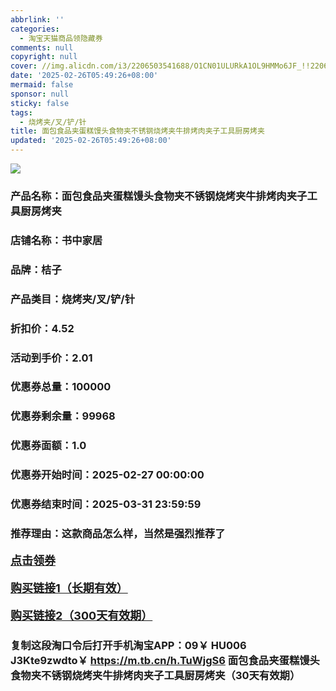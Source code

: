 ```yaml
---
abbrlink: ''
categories:
  - 淘宝天猫商品领隐藏券
comments: null
copyright: null
cover: //img.alicdn.com/i3/2206503541688/O1CN01ULURkA1OL9HMMo6JF_!!2206503541688.jpg
date: '2025-02-26T05:49:26+08:00'
mermaid: false
sponsor: null
sticky: false
tags:
  - 烧烤夹/叉/铲/针
title: 面包食品夹蛋糕馒头食物夹不锈钢烧烤夹牛排烤肉夹子工具厨房烤夹
updated: '2025-02-26T05:49:26+08:00'
--- 
```


![](//img.alicdn.com/i3/2206503541688/O1CN01ULURkA1OL9HMMo6JF_!!2206503541688.jpg)

### 产品名称：面包食品夹蛋糕馒头食物夹不锈钢烧烤夹牛排烤肉夹子工具厨房烤夹
### 店铺名称：书中家居
### 品牌：桔子
### 产品类目：烧烤夹/叉/铲/针
### 折扣价：4.52
### 活动到手价：2.01
### 优惠券总量：100000
### 优惠券剩余量：99968
### 优惠券面额：1.0
### 优惠券开始时间：2025-02-27 00:00:00	
### 优惠券结束时间：2025-03-31 23:59:59	
### 推荐理由：这款商品怎么样，当然是强烈推荐了

<p style="font-size: 18px; font-weight: bold;">
  <a href="这款商品太牛了！销售太火爆以至于没有设置" target="_blank">点击领券</a>
</p>
<p style="font-size: 18px; font-weight: bold;">
  <a href="https://s.click.taobao.com/t?e=m%3D2%26s%3D2vE3cfj8Y2Rw4vFB6t2Z2ueEDrYVVa64LKpWJ%2Bin0XLjf2vlNIV67uW8xal2bDKcxeoNewupcd73ID%2FV1RqsF4wnCJeELi4I%2FIEn%2BS1IjHAB0ghlTd7WlZVm%2FOAUUFw71qrpxiwMoCNxc1AtbZGVS9i7EeMjtP8pFOGnXfN0NDPNEPXytV9ALtCLThlbPuuZLb93Df8fOzhpb3Y9kYAPLx%2BF1tqwulH6WKThsVuq5S3Ju5LhG6wio4HGrTWvYnIu5bNuir0I3Oy0zvIVVx%2BPc2%2F51BzEHetfUqGU2W9QxeNcWKuz6fapaC995RSXr%2Fuk" target="_blank">购买链接1（长期有效）</a>
</p>
<p style="font-size: 18px; font-weight: bold;">
  <a href="https://s.click.taobao.com/sDrWVNs" target="_blank">购买链接2（300天有效期）</a>
</p>

### 复制这段淘口令后打开手机淘宝APP：09￥ HU006 J3Kte9zwdto￥ https://m.tb.cn/h.TuWjgS6  面包食品夹蛋糕馒头食物夹不锈钢烧烤夹牛排烤肉夹子工具厨房烤夹（30天有效期）
